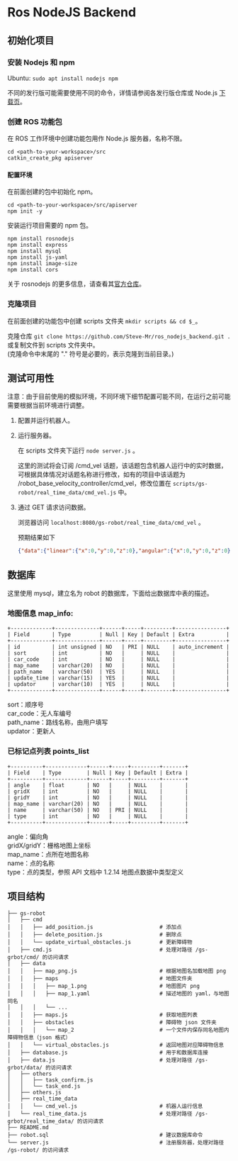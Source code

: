 # Ros NodeJS Backend

## 初始化项目

### 安装 Nodejs 和 npm

Ubuntu: ```sudo apt install nodejs npm```  

不同的发行版可能需要使用不同的命令，详情请参阅各发行版仓库或 Node.js [下载页](https://nodejs.org/zh-cn/download/)。

### 创建 ROS 功能包

在 ROS 工作环境中创建功能包用作 Node.js 服务器，名称不限。  

```shell
cd <path-to-your-workspace>/src
catkin_create_pkg apiserver
```

#### 配置环境

在前面创建的包中初始化 npm。  

```shell
cd <path-to-your-workspace>/src/apiserver
npm init -y
```  

安装运行项目需要的 npm 包。  

```shell
npm install rosnodejs
npm install express
npm install mysql
npm install js-yaml
npm install image-size
npm install cors
```

关于 rosnodejs 的更多信息，请查看其[官方仓库](https://github.com/RethinkRobotics-opensource/rosnodejs)。  

### 克隆项目

在前面创建的功能包中创建 scripts 文件夹 ```mkdir scripts && cd $_```。  

克隆仓库 ```git clone https://github.com/Steve-Mr/ros_nodejs_backend.git .```
或复制文件到 scripts 文件夹中。  
(克隆命令中末尾的 "." 符号是必要的，表示克隆到当前目录。)  

## 测试可用性

注意：由于目前使用的模拟环境，不同环境下细节配置可能不同，在运行之前可能需要根据当前环境进行调整。  

1. 配置并运行机器人。  

2. 运行服务器。  
    
    在 scripts 文件夹下运行 ```node server.js``` 。  
    
    这里的测试将会订阅 /cmd_vel 话题，该话题包含机器人运行中的实时数据，可根据具体情况对话题名称进行修改，如有的项目中该话题为 /robot_base_velocity_controller/cmd_vel，修改位置在 ```scripts/gs-robot/real_time_data/cmd_vel.js``` 中。  

3. 通过 GET 请求访问数据。  
    
    浏览器访问 ```localhost:8080/gs-robot/real_time_data/cmd_vel``` 。  

    预期结果如下  

    ```json
    {"data":{"linear":{"x":0,"y":0,"z":0},"angular":{"x":0,"y":0,"z":0}},"errorCode":"","msg":"successed","successed":true}
    ```

## 数据库

这里使用 mysql，建立名为 robot 的数据库，下面给出数据库中表的描述。   

### 地图信息 map_info:
```
+-------------+--------------+------+-----+---------+----------------+
| Field       | Type         | Null | Key | Default | Extra          |
+-------------+--------------+------+-----+---------+----------------+
| id          | int unsigned | NO   | PRI | NULL    | auto_increment |
| sort        | int          | NO   |     | NULL    |                |
| car_code    | int          | NO   |     | NULL    |                |
| map_name    | varchar(20)  | NO   |     | NULL    |                |
| path_name   | varchar(50)  | YES  |     | NULL    |                |
| update_time | varchar(15)  | YES  |     | NULL    |                |
| updator     | varchar(10)  | YES  |     | NULL    |                |
+-------------+--------------+------+-----+---------+----------------+
```
sort：顺序号  
car_code：无人车编号  
path_name：路线名称，由用户填写  
updator：更新人  

### 已标记点列表 points_list
```
+----------+-------------+------+-----+---------+-------+
| Field    | Type        | Null | Key | Default | Extra |
+----------+-------------+------+-----+---------+-------+
| angle    | float       | NO   |     | NULL    |       |
| gridX    | int         | NO   |     | NULL    |       |
| gridY    | int         | NO   |     | NULL    |       |
| map_name | varchar(20) | NO   |     | NULL    |       |
| name     | varchar(50) | NO   | PRI | NULL    |       |
| type     | int         | NO   |     | NULL    |       |
+----------+-------------+------+-----+---------+-------+
```
angle：偏向角  
gridX/gridY：栅格地图上坐标   
map_name：点所在地图名称  
name：点的名称  
type：点的类型，参照 API 文档中 1.2.14 地图点数据中类型定义  

## 项目结构

```
├── gs-robot
│   ├── cmd
│   │   ├── add_position.js                     # 添加点
│   │   ├── delete_position.js                  # 删除点
│   │   └── update_virtual_obstacles.js         # 更新障碍物
│   ├── cmd.js                                  # 处理对路径 /gs-grbot/cmd/ 的访问请求
│   ├── data
│   │   ├── map_png.js                          # 根据地图名加载地图 png
│   │   ├── maps                                # 地图文件夹
│   │   │   ├── map_1.png                       # 地图图片 png
│   │   │   ├── map_1.yaml                      # 描述地图的 yaml，与地图同名
│   │   │   └── ...
│   │   ├── maps.js                             # 获取地图列表
│   │   ├── obstacles                           # 障碍物 json 文件夹
│   │   │   └── map_2                           # 一个文件内保存同名地图内障碍物信息（json 格式）
│   │   └── virtual_obstacles.js                # 返回地图对应障碍物信息
│   ├── database.js                             # 用于和数据库连接
│   ├── data.js                                 # 处理对路径 /gs-grbot/data/ 的访问请求
│   ├── others
│   │   ├── task_confirm.js
│   │   └── task_end.js
│   ├── others.js
│   ├── real_time_data
│   │   └── cmd_vel.js                          # 机器人运行信息
│   └── real_time_data.js                       # 处理对路径 /gs-grbot/real_time_data/ 的访问请求
├── README.md
├── robot.sql                                   # 建议数据库命令
└── server.js                                   # 注册服务器，处理对路径 /gs-robot/ 的访问请求
```